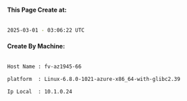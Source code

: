 
   
#### This Page Create at:

```bash

2025-03-01 - 03:06:22 UTC

```

#### Create By Machine:

```bash

Host Name : fv-az1945-66

platform  : Linux-6.8.0-1021-azure-x86_64-with-glibc2.39

Ip Local  : 10.1.0.24

```

